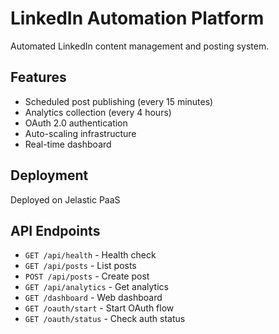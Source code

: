 # LinkedIn Automation Platform

Automated LinkedIn content management and posting system.

## Features
- Scheduled post publishing (every 15 minutes)
- Analytics collection (every 4 hours)
- OAuth 2.0 authentication
- Auto-scaling infrastructure
- Real-time dashboard

## Deployment
Deployed on Jelastic PaaS

## API Endpoints
- `GET /api/health` - Health check
- `GET /api/posts` - List posts
- `POST /api/posts` - Create post
- `GET /api/analytics` - Get analytics
- `GET /dashboard` - Web dashboard
- `GET /oauth/start` - Start OAuth flow
- `GET /oauth/status` - Check auth status
